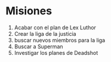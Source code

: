 # Misiones
1. Acabar con el plan de Lex Luthor
2. Crear la liga de la justicia 
3. buscar nuevos miembros para la liga
4. Buscar a Superman
5. Investigar los planes de Deadshot